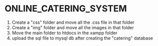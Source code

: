 # ONLINE_CATERING_SYSTEM
1. Create a "css" folder and move all the .css file in that folder
2. Create a "img" folder and move all the images in that folder
3. Move the main folder to htdocs in the xampp folder 
4. upload the sql file to mysql db after creating the "catering" database
